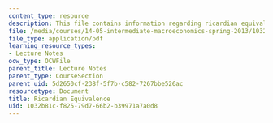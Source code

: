 ```yaml
---
content_type: resource
description: This file contains information regarding ricardian equivalence.
file: /media/courses/14-05-intermediate-macroeconomics-spring-2013/1032b81cf82579d766b2b39971a7a0d8_MIT14_05S13_LecNot_ricard.pdf
file_type: application/pdf
learning_resource_types:
- Lecture Notes
ocw_type: OCWFile
parent_title: Lecture Notes
parent_type: CourseSection
parent_uid: 5d2650cf-238f-5f7b-c582-7267bbe526ac
resourcetype: Document
title: Ricardian Equivalence
uid: 1032b81c-f825-79d7-66b2-b39971a7a0d8
---
```

